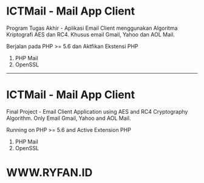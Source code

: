 # ICTMail - Mail App Client
Program Tugas Akhir - Aplikasi Email Client menggunakan Algoritma Kriptografi AES dan RC4. Khusus email Gmail, Yahoo dan AOL Mail.

Berjalan pada PHP >= 5.6 dan Aktfikan Ekstensi PHP
1. PHP Mail
2. OpenSSL

----

# ICTMail - Mail App Client
Final Project - Email Client Application using AES and RC4 Cryptography Algorithm. Only Email Gmail, Yahoo and AOL Mail.

Running on PHP >= 5.6 and Active Extension PHP
1. PHP Mail
2. OpenSSL

# WWW.RYFAN.ID
